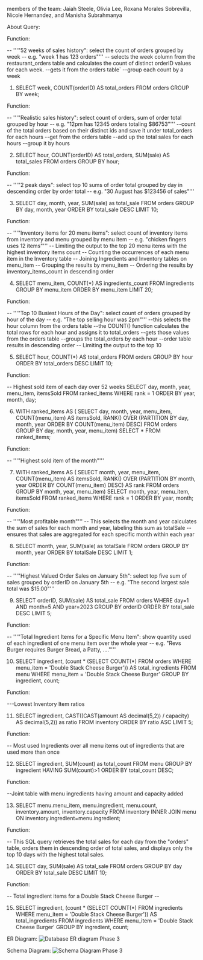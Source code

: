 members of the team: Jaiah Steele, Olivia Lee, Roxana Morales Sobrevilla, Nicole Hernandez, and Manisha Subrahmanya

About Query: 

Function:

-- '''"52 weeks of sales history": select the count of orders grouped by week -- e.g. "week 1 has 123 orders"''' -- selects the week column from the restaurant_orders table and calculates the count of distinct orderID values for each week. --gets it from the orders table` --group each count by a week 

1. SELECT week, COUNT(orderID) AS total_orders FROM orders GROUP BY week;

Function:

-- '''"Realistic sales history": select count of orders, sum of order total grouped by hour -- e.g. "12pm has 12345 orders totaling $86753"''' --count of the total orders based on their distinct ids and save it under total_orders for each hours --get from the orders table --add up the total sales for each hours --group it by hours 

2. SELECT hour, COUNT(orderID) AS total_orders, SUM(sale) AS total_sales FROM orders GROUP BY hour;

Function:

-- '''"2 peak days": select top 10 sums of order total grouped by day in descending order by order total -- e.g. "30 August has $123456 of sales"'''

3. SELECT day, month, year, SUM(sale) as total_sale FROM orders GROUP BY day, month, year ORDER BY total_sale DESC LIMIT 10;

Function:

-- '''"Inventory items for 20 menu items": select count of inventory items from inventory and menu grouped by menu item -- e.g. "chicken fingers uses 12 items"''' -- Limiting the output to the top 20 menu items with the highest inventory items count -- Counting the occurrences of each menu item in the Inventory table -- Joining Ingredients and Inventory tables on menu_item -- Grouping the results by menu_item -- Ordering the results by inventory_items_count in descending order

4. SELECT menu_item, COUNT(*) AS ingredients_count FROM ingredients GROUP BY menu_item ORDER BY menu_item LIMIT 20;

Function:

-- '''"Top 10 Busiest Hours of the Day": select count of orders grouped by hour of the day -- e.g. "The top selling hour was 2pm"'''
--this selects the hour column from the orders table --the COUNT() function calculates the total rows for each hour and assigns it to total_orders --gets those values from the orders table --groups the total_orders by each hour --order table results in descending order -- Limiting the output to the top 10

5. SELECT hour, COUNT(*) AS total_orders FROM orders GROUP BY hour ORDER BY total_orders DESC LIMIT 10;

Function:

 -- Highest sold item of each day over 52 weeks SELECT day, month, year, menu_item, itemsSold FROM ranked_items WHERE rank = 1 ORDER BY year, month, day;
 
6. WITH ranked_items AS ( SELECT day, month, year, menu_item, COUNT(menu_item) AS itemsSold, RANK() OVER (PARTITION BY day, month, year ORDER BY COUNT(menu_item) DESC) FROM orders GROUP BY day, month, year, menu_item) SELECT * FROM ranked_items;

Function:

-- '''"Highest sold item of the month"'''

7. WITH ranked_items AS ( SELECT month, year, menu_item, COUNT(menu_item) AS itemsSold, RANK() OVER (PARTITION BY month, year ORDER BY COUNT(menu_item) DESC) AS rank FROM orders GROUP BY month, year, menu_item) SELECT month, year, menu_item, itemsSold FROM ranked_items WHERE rank = 1 ORDER BY year, month;

Function:

-- '''"Most profitable month"''' -- This selects the month and year calculates the sum of sales for each month and year, labeling this sum as totalSale -- ensures that sales are aggregated for each specific month within each year

8. SELECT month, year, SUM(sale) as totalSale FROM orders GROUP BY month, year ORDER BY totalSale DESC LIMIT 1;

Function:

-- '''"Highest Valued Order Sales on January 5th": select top five sum of sales grouped by orderID on January 5th -- e.g. "The second largest sale total was $15.00"'''

9. SELECT orderID, SUM(sale) AS total_sale FROM orders WHERE day=1 AND month=5 AND year=2023 GROUP BY orderID ORDER BY total_sale DESC LIMIT 5;

Function:

-- '''"Total Ingredient Items for a Specific Menu Item": show quantity used of each ingredient of one menu item over the whole year -- e.g. "Revs Burger requires Burger Bread, a Patty, ...."'''

10. SELECT ingredient, (count * (SELECT COUNT(*) FROM orders WHERE menu_item = 'Double Stack Cheese Burger')) AS total_ingredients FROM menu WHERE menu_item = 'Double Stack Cheese Burger' GROUP BY ingredient, count;

Function:

---Lowest Inventory Item ratios

11. SELECT ingredient, CAST((CAST(amount AS decimal(5,2)) / capacity) AS decimal(5,2)) as ratio FROM inventory ORDER BY ratio ASC LIMIT 5;

Function:

-- Most used Ingredients over all menu items out of ingredients that are used more than once

12. SELECT ingredient, SUM(count) as total_count FROM menu GROUP BY ingredient HAVING SUM(count)>1 ORDER BY total_count DESC;

Function:

--Joint table with menu ingredients having amount and capacity added

13. SELECT menu.menu_item, menu.ingredient, menu.count, inventory.amount, inventory.capacity FROM inventory INNER JOIN menu ON inventory.ingredient=menu.ingredient;

Function:

-- This SQL query retrieves the total sales for each day from the "orders" table, orders them in descending order of total sales, and displays only the top 10 days with the highest total sales.

14. SELECT day, SUM(sale) AS total_sale FROM orders GROUP BY day ORDER BY total_sale DESC LIMIT 10;

Function:

-- Total ingredient items for a Double Stack Cheese Burger --

15. SELECT ingredient, (count * (SELECT COUNT(*) FROM ingredients WHERE menu_item = 'Double Stack Cheese Burger')) AS total_ingredients FROM ingredients WHERE menu_item = 'Double Stack Cheese Burger' GROUP BY ingredient, count;

ER Diagram:
![Database ER diagram Phase 3](https://github.com/RoxMS/team04/assets/87718175/887a51fb-365a-4791-9cc8-f4a425ad6d0e)

Schema Diagram:
![Schema Diagram Phase 3](https://github.com/RoxMS/team04/assets/87718175/52f92ea5-7392-4b69-81da-6fc73112f034)

